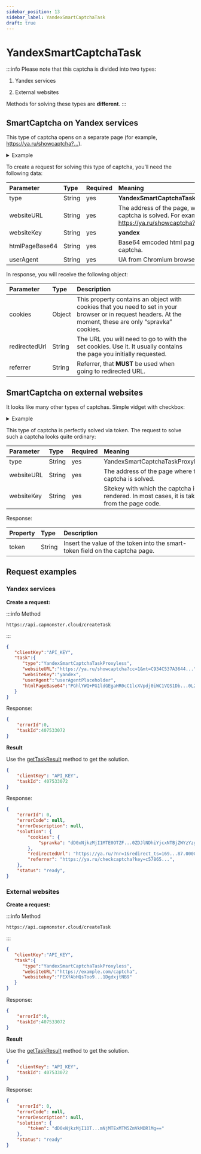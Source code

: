 ```yaml
---
sidebar_position: 13
sidebar_label: YandexSmartCaptchaTask
draft: true
---
```


# YandexSmartCaptchaTask

:::info
Please note that this captcha is divided into two types: 

1. Yandex services

2. External websites

Methods for solving these types are **different**.
:::

## SmartCaptcha on Yandex services

This type of captcha opens on a separate page (for example, https://ya.ru/showcaptcha?…).

<details>
    <summary>Example</summary>

![](appearance.png)
</details>

To create a request for solving this type of captcha, you’ll need the following data:

|**Parameter**|**Type**|**Required**|**Meaning**|
| :- | :- | :- | :- | 
|type|String|yes|**YandexSmartCaptchaTaskProxyless**|
|websiteURL|String|yes|The address of the page, where the captcha is solved. For example, https://ya.ru/showcaptcha?…|
|websiteKey|String|yes|**yandex**|
|htmlPageBase64|String|yes|Base64 emcoded html page with captcha.|
|userAgent|String|yes|UA from Chromium browser.|

In response, you will receive the following object:

|**Parameter**|**Type**|**Description**|
| :- | :- | :- | 
|cookies|Object|This property contains an object with cookies that you need to set in your browser or in request headers. At the moment, these are only “spravka” cookies.|
|redirectedUrl|String|The URL you will need to go to with the set cookies. Use it. It usually contains the page you initially requested.|
|referrer|String|Referrer, that **MUST** be used when going to redirected URL.|

## SmartCaptcha on external websites

It looks like many other types of captchas. Simple vidget with checkbox:

<details>
    <summary>Example</summary>

![](appearance-ext-web.png)
</details>

This type of captcha is perfectly solved via token. The request to solve such a captcha looks quite ordinary:

|**Parameter**|**Type**|**Required**|**Meaning**|
| :- | :- | :- | :- |
|type|String|yes|YandexSmartCaptchaTaskProxyless|
|websiteURL|String|yes|The address of the page where the captcha is solved.|
|websiteKey|String|yes|Sitekey with which the captcha is rendered. In most cases, it is taken from the page code.|

Response:

|**Property**|**Type**|**Description**|
| :- | :- | :- |
|token|String|Insert the value of the token into the smart-token field on the captcha page.|

## Request examples

### Yandex services

**Create a request:**

:::info Method
```http
https://api.capmonster.cloud/createTask
```
:::

```json
{
   "clientKey":"API_KEY",
   "task":{
      "type":"YandexSmartCaptchaTaskProxyless",
      "websiteURL":"https://ya.ru/showcaptcha?cc=1&mt=C934C537A3644...",
      "websiteKey":"yandex",
      "userAgent":"userAgentPlaceholder",
      "htmlPageBase64":"PGhlYWQ+PG1ldGEgaHR0cC1lcXVpdj0iWC1VQS1Db...0L2phdmFzY3JpcHQiPjwvc2NyaXB0PjwvYm9keT4="
   }
}
```

Response:

```json
{
    "errorId":0,
    "taskId":407533072
}
```

**Result**

Use the [getTaskResult](../api/methods/get-task-result.md) method to get the solution.

```json
{
	"clientKey": "API_KEY",
	"taskId": 407533072
}
```

Response:

```json
{
	"errorId": 0,
	"errorCode": null,
	"errorDescription": null,
	"solution": {
		"cookies": {
			"spravka": "dD0xNjkzMjI1MTE0OTZF...0ZDJlNDhiYjcxNTBjZWYzYzg2ODdhOQ=="
		},
		"redirectedUrl": "https://ya.ru/?nr=1&redirect_ts=169...87.00000",
		"referrer": "https://ya.ru/checkcaptcha?key=c57865...",
	},
	"status": "ready",
}
```

### External websites

**Create a request:**

:::info Method
```http
https://api.capmonster.cloud/createTask
```
:::

```json
{
   "clientKey":"API_KEY",
   "task":{
      "type":"YandexSmartCaptchaTaskProxyless",
      "websiteURL":"https://example.com/captcha",
      "websitekey":"FEXfAbHQsToo9...1DgdxjtNB9"
   }
}
```

Response:

```json
{
    "errorId":0,
    "taskId":407533072
}
```

**Result**

Use the [getTaskResult](../api/methods/get-task-result.md) method to get the solution.

```json
{
	"clientKey": "API_KEY",
	"taskId": 407533072
}
```

Response:

```json
{
	"errorId": 0,
	"errorCode": null,
	"errorDescription": null,
	"solution": {
		"token": "dD0xNjkzMjI1OT...mNjMTExMTM5ZmVkMDRlMg=="
	},
	"status": "ready"
}
```